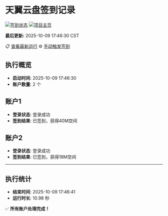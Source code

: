 # 天翼云盘签到记录

[![签到状态](https://github.com/xdrive5/cloud9/actions/workflows/main.yml/badge.svg)](https://github.com/xdrive5/cloud9/actions/workflows/main.yml) [![项目主页](https://img.shields.io/badge/GitHub-项目主页-blue?logo=github)](https://github.com/xdrive5/cloud9)

**最后更新:** 2025-10-09 17:46:30 CST

📋 [查看最新运行](https://github.com/xdrive5/cloud9/actions/runs/18372317576) ⚙️ [手动触发签到](https://github.com/xdrive5/cloud9/actions/workflows/main.yml)

## 执行概览
- **启动时间**: 2025-10-09 17:46:30
- **账户数量**: 2 个

## 账户1
- **登录状态**: 登录成功
- **签到结果**: 已签到，获得40M空间

## 账户2
- **登录状态**: 登录成功
- **签到结果**: 已签到，获得18M空间

---
## 执行统计
- **结束时间**: 2025-10-09 17:46:41
- **运行时长**: 10.98 秒

✅ **所有账户处理完成！**
